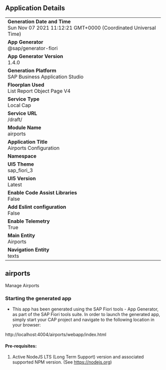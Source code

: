 ## Application Details
|               |
| ------------- |
|**Generation Date and Time**<br>Sun Nov 07 2021 11:12:21 GMT+0000 (Coordinated Universal Time)|
|**App Generator**<br>@sap/generator-fiori|
|**App Generator Version**<br>1.4.0|
|**Generation Platform**<br>SAP Business Application Studio|
|**Floorplan Used**<br>List Report Object Page V4|
|**Service Type**<br>Local Cap|
|**Service URL**<br>/draft/
|**Module Name**<br>airports|
|**Application Title**<br>Airports Configuration|
|**Namespace**<br>|
|**UI5 Theme**<br>sap_fiori_3|
|**UI5 Version**<br>Latest|
|**Enable Code Assist Libraries**<br>False|
|**Add Eslint configuration**<br>False|
|**Enable Telemetry**<br>True|
|**Main Entity**<br>Airports|
|**Navigation Entity**<br>texts|

## airports

Manage Airports

### Starting the generated app

-   This app has been generated using the SAP Fiori tools - App Generator, as part of the SAP Fiori tools suite.  In order to launch the generated app, simply start your CAP project and navigate to the following location in your browser:

http://localhost:4004/airports/webapp/index.html

#### Pre-requisites:

1. Active NodeJS LTS (Long Term Support) version and associated supported NPM version.  (See https://nodejs.org)


